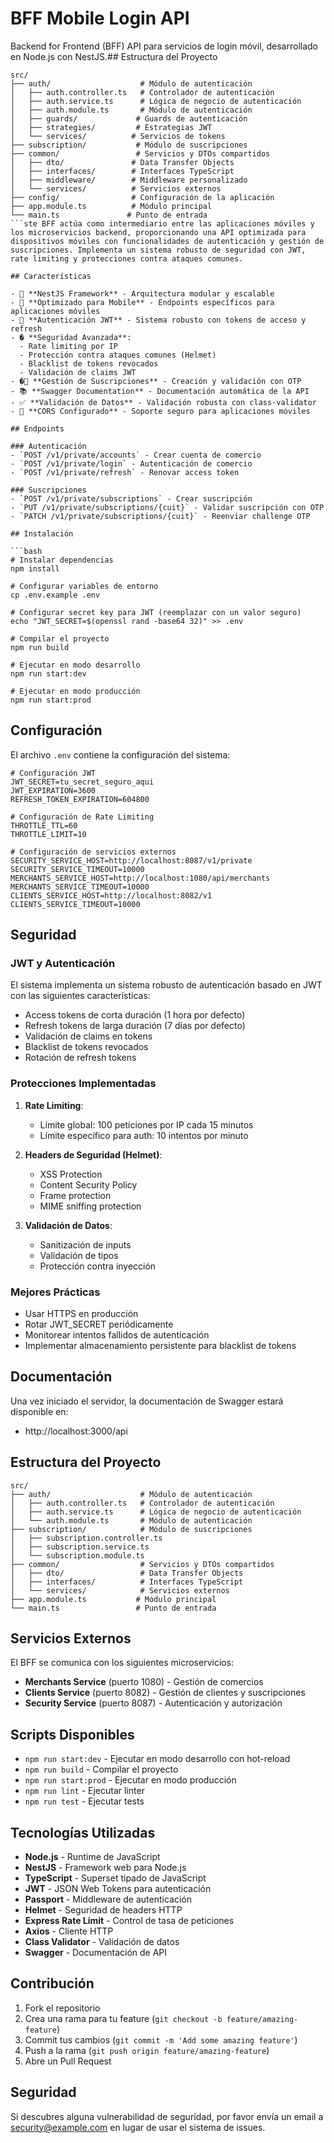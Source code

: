 # BFF Mobile Login API

Backend for Frontend (BFF) API para servicios de login móvil, desarrollado en Node.js con NestJS.## Estructura del Proyecto

```
src/
├── auth/                    # Módulo de autenticación
│   ├── auth.controller.ts   # Controlador de autenticación
│   ├── auth.service.ts      # Lógica de negocio de autenticación
│   ├── auth.module.ts       # Módulo de autenticación
│   ├── guards/             # Guards de autenticación
│   ├── strategies/         # Estrategias JWT
│   └── services/          # Servicios de tokens
├── subscription/           # Módulo de suscripciones
├── common/                 # Servicios y DTOs compartidos
│   ├── dto/               # Data Transfer Objects
│   ├── interfaces/        # Interfaces TypeScript
│   ├── middleware/        # Middleware personalizado
│   └── services/          # Servicios externos
├── config/                # Configuración de la aplicación
├── app.module.ts          # Módulo principal
└── main.ts               # Punto de entrada
```ste BFF actúa como intermediario entre las aplicaciones móviles y los microservicios backend, proporcionando una API optimizada para dispositivos móviles con funcionalidades de autenticación y gestión de suscripciones. Implementa un sistema robusto de seguridad con JWT, rate limiting y protecciones contra ataques comunes.

## Características

- 🚀 **NestJS Framework** - Arquitectura modular y escalable
- 📱 **Optimizado para Mobile** - Endpoints específicos para aplicaciones móviles
- 🔐 **Autenticación JWT** - Sistema robusto con tokens de acceso y refresh
- �️ **Seguridad Avanzada**:
  - Rate limiting por IP
  - Protección contra ataques comunes (Helmet)
  - Blacklist de tokens revocados
  - Validación de claims JWT
- �📧 **Gestión de Suscripciones** - Creación y validación con OTP
- 📚 **Swagger Documentation** - Documentación automática de la API
- ✅ **Validación de Datos** - Validación robusta con class-validator
- 🔄 **CORS Configurado** - Soporte seguro para aplicaciones móviles

## Endpoints

### Autenticación
- `POST /v1/private/accounts` - Crear cuenta de comercio
- `POST /v1/private/login` - Autenticación de comercio
- `POST /v1/private/refresh` - Renovar access token

### Suscripciones
- `POST /v1/private/subscriptions` - Crear suscripción
- `PUT /v1/private/subscriptions/{cuit}` - Validar suscripción con OTP
- `PATCH /v1/private/subscriptions/{cuit}` - Reenviar challenge OTP

## Instalación

```bash
# Instalar dependencias
npm install

# Configurar variables de entorno
cp .env.example .env

# Configurar secret key para JWT (reemplazar con un valor seguro)
echo "JWT_SECRET=$(openssl rand -base64 32)" >> .env

# Compilar el proyecto
npm run build

# Ejecutar en modo desarrollo
npm run start:dev

# Ejecutar en modo producción
npm run start:prod
```

## Configuración

El archivo `.env` contiene la configuración del sistema:

```env
# Configuración JWT
JWT_SECRET=tu_secret_seguro_aqui
JWT_EXPIRATION=3600
REFRESH_TOKEN_EXPIRATION=604800

# Configuración de Rate Limiting
THROTTLE_TTL=60
THROTTLE_LIMIT=10

# Configuración de servicios externos
SECURITY_SERVICE_HOST=http://localhost:8087/v1/private
SECURITY_SERVICE_TIMEOUT=10000
MERCHANTS_SERVICE_HOST=http://localhost:1080/api/merchants
MERCHANTS_SERVICE_TIMEOUT=10000
CLIENTS_SERVICE_HOST=http://localhost:8082/v1
CLIENTS_SERVICE_TIMEOUT=10000
```

## Seguridad

### JWT y Autenticación

El sistema implementa un sistema robusto de autenticación basado en JWT con las siguientes características:

- Access tokens de corta duración (1 hora por defecto)
- Refresh tokens de larga duración (7 días por defecto)
- Validación de claims en tokens
- Blacklist de tokens revocados
- Rotación de refresh tokens

### Protecciones Implementadas

1. **Rate Limiting**:
   - Límite global: 100 peticiones por IP cada 15 minutos
   - Límite específico para auth: 10 intentos por minuto

2. **Headers de Seguridad (Helmet)**:
   - XSS Protection
   - Content Security Policy
   - Frame protection
   - MIME sniffing protection

3. **Validación de Datos**:
   - Sanitización de inputs
   - Validación de tipos
   - Protección contra inyección

### Mejores Prácticas

- Usar HTTPS en producción
- Rotar JWT_SECRET periódicamente
- Monitorear intentos fallidos de autenticación
- Implementar almacenamiento persistente para blacklist de tokens

## Documentación

Una vez iniciado el servidor, la documentación de Swagger estará disponible en:
- http://localhost:3000/api

## Estructura del Proyecto

```
src/
├── auth/                    # Módulo de autenticación
│   ├── auth.controller.ts   # Controlador de autenticación
│   ├── auth.service.ts      # Lógica de negocio de autenticación
│   └── auth.module.ts       # Módulo de autenticación
├── subscription/            # Módulo de suscripciones
│   ├── subscription.controller.ts
│   ├── subscription.service.ts
│   └── subscription.module.ts
├── common/                  # Servicios y DTOs compartidos
│   ├── dto/                 # Data Transfer Objects
│   ├── interfaces/          # Interfaces TypeScript
│   └── services/            # Servicios externos
├── app.module.ts           # Módulo principal
└── main.ts                 # Punto de entrada
```

## Servicios Externos

El BFF se comunica con los siguientes microservicios:

- **Merchants Service** (puerto 1080) - Gestión de comercios
- **Clients Service** (puerto 8082) - Gestión de clientes y suscripciones
- **Security Service** (puerto 8087) - Autenticación y autorización

## Scripts Disponibles

- `npm run start:dev` - Ejecutar en modo desarrollo con hot-reload
- `npm run build` - Compilar el proyecto
- `npm run start:prod` - Ejecutar en modo producción
- `npm run lint` - Ejecutar linter
- `npm run test` - Ejecutar tests

## Tecnologías Utilizadas

- **Node.js** - Runtime de JavaScript
- **NestJS** - Framework web para Node.js
- **TypeScript** - Superset tipado de JavaScript
- **JWT** - JSON Web Tokens para autenticación
- **Passport** - Middleware de autenticación
- **Helmet** - Seguridad de headers HTTP
- **Express Rate Limit** - Control de tasa de peticiones
- **Axios** - Cliente HTTP
- **Class Validator** - Validación de datos
- **Swagger** - Documentación de API

## Contribución

1. Fork el repositorio
2. Crea una rama para tu feature (`git checkout -b feature/amazing-feature`)
3. Commit tus cambios (`git commit -m 'Add some amazing feature'`)
4. Push a la rama (`git push origin feature/amazing-feature`)
5. Abre un Pull Request

## Seguridad

Si descubres alguna vulnerabilidad de seguridad, por favor envía un email a security@example.com en lugar de usar el sistema de issues.

